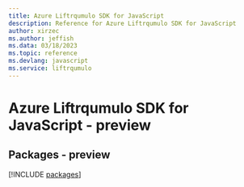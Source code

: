 ```yaml
---
title: Azure Liftrqumulo SDK for JavaScript
description: Reference for Azure Liftrqumulo SDK for JavaScript
author: xirzec
ms.author: jeffish
ms.data: 03/18/2023
ms.topic: reference
ms.devlang: javascript
ms.service: liftrqumulo
---
```

# Azure Liftrqumulo SDK for JavaScript - preview
## Packages - preview
[!INCLUDE [packages](liftrqumulo-index.md)]
